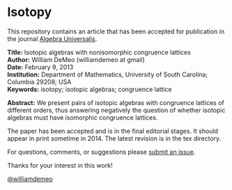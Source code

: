 Isotopy
=======

This repository contains an article
that has been accepted for publication in the journal [Algebra Universalis](http://link.springer.com/journal/12).

**Title:** Isotopic algebras with nonisomorphic congruence lattices  
**Author:** William DeMeo (williamdemeo at gmail)  
**Date:** February 9, 2013  
**Institution:** Department of Mathematics, University of South Carolina; Columbia 29208; USA  
**Keywords:** isotopy; isotopic algebras; congruence lattice  

**Abstract:** We present pairs of isotopic algebras with congruence lattices of different
orders, thus answering negatively the question of whether isotopic algebras
must have isomorphic congruence lattices.  

The paper has been accepted and is in the final editorial stages. It should
appear in print sometime in 2014.  The latest revision is in the tex directory.

For questions, comments, or suggestions please [submit an issue][].

Thanks for your interest in this work!

[@williamdemeo](https://github.com/williamdemeo)

[submit an issue]: https://github.com/williamdemeo/Isotopy/issues
